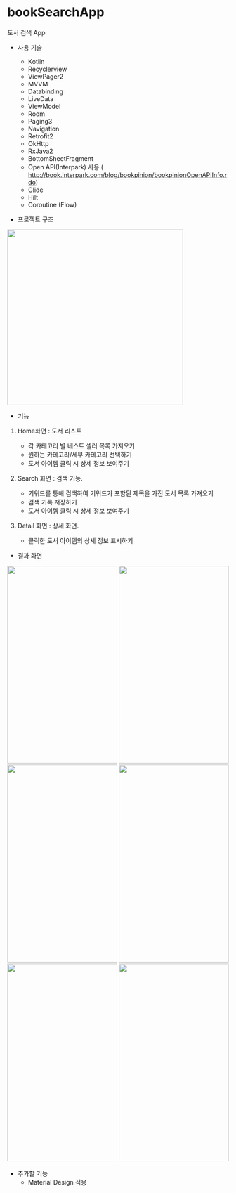 # bookSearchApp
도서 검색 App


* 사용 기술

  + Kotlin
  + Recyclerview
  + ViewPager2
  + MVVM
  + Databinding
  + LiveData
  + ViewModel
  + Room
  + Paging3
  + Navigation
  + Retrofit2
  + OkHttp
  + RxJava2
  + BottomSheetFragment
  + Open API(Interpark) 사용 ( http://book.interpark.com/blog/bookpinion/bookpinionOpenAPIInfo.rdo)
  + Glide
  + Hilt
  + Coroutine (Flow)

* 프로젝트 구조

<img src="https://user-images.githubusercontent.com/73940842/127734918-49f9d57a-254f-4404-bf90-d1da3c22aed4.PNG" width="400" height="400">


* 기능

1. Home화면 : 도서 리스트
    + 각 카테고리 별 베스트 셀러 목록 가져오기
    + 원하는 카테고리/세부 카테고리 선택하기
    + 도서 아이템 클릭 시 상세 정보 보여주기
    
2. Search 화면 : 검색 기능.
    + 키워드를 통해 검색하여 키워드가 포함된 제목을 가진 도서 목록 가져오기
    + 검색 기록 저장하기
    + 도서 아이템 클릭 시 상세 정보 보여주기

3. Detail 화면 : 상세 화면.
    + 클릭한 도서 아이템의 상세 정보 표시하기

* 결과 화면

<img src="https://user-images.githubusercontent.com/73940842/127734966-5c01b9a7-3a1e-4a9f-bcbb-006f02c331ed.jpg" width="250" height="450"> <img src="https://user-images.githubusercontent.com/73940842/127734989-e0782719-9ee0-4f28-a0e6-45c6f564b2e7.jpg" width="250" height="450"> <img src="https://user-images.githubusercontent.com/73940842/127734997-fac85d3e-5b43-4768-9fe0-0ea872d69d03.jpg" width="250" height="450"> <img src="https://user-images.githubusercontent.com/73940842/127735002-be3af3a3-4327-432d-8ce5-a494605bd607.jpg" width="250" height="450"> <img src="https://user-images.githubusercontent.com/73940842/127735010-f4900379-6e46-44d9-8005-1d5e6ad82243.jpg" width="250" height="450"> <img src="https://user-images.githubusercontent.com/73940842/127735020-6b509ab8-6214-4bcb-8080-e7cfe1bad145.jpg" width="250" height="450">


* 추가할 기능
  + Material Design 적용

